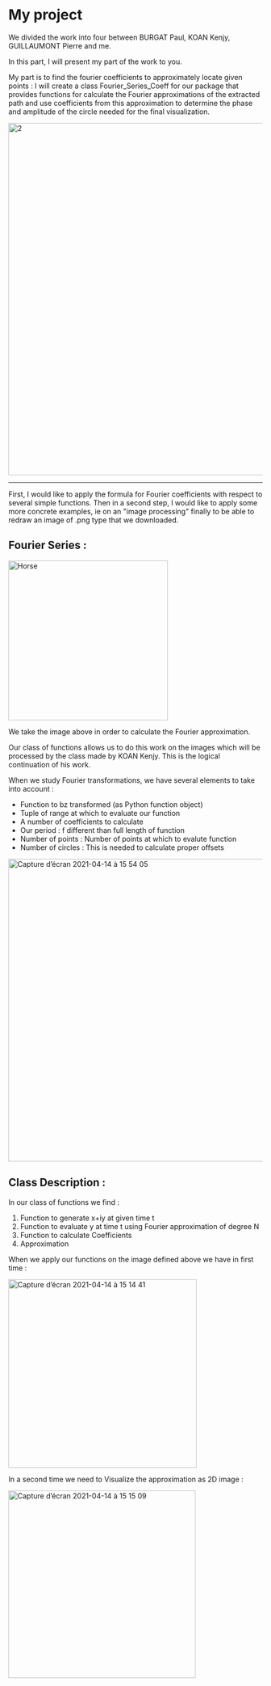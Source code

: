 # My project

We divided the work into four between BURGAT Paul, KOAN Kenjy, GUILLAUMONT Pierre and me.

In this part, I will present my part of the work to you.

My part is to find the fourier coefficients to approximately locate given points : 
I will create a class Fourier_Series_Coeff for our package that provides functions for calculate the Fourier approximations of the extracted path and use coefficients from this approximation to determine the phase and amplitude of the circle needed for the final visualization.


<img width="697" alt="2" src="https://user-images.githubusercontent.com/81428023/114897151-41c51600-9e11-11eb-9fe8-3de52a2b21b5.png">


__________________________________________________________________________________________________________________________________________________________________________________________________________________________________

First, I would like to apply the formula for Fourier coefficients with respect to several simple functions.
Then in a second step, I would like to apply some more concrete examples, ie on an "image processing" finally to be able to redraw an image of .png type that we downloaded.


## Fourier Series :


<img width="316" alt="Horse" src="https://user-images.githubusercontent.com/81428023/114719045-ede5fe80-9d36-11eb-9ed3-0ca7185e9f2c.png">


We take the image above in order to calculate the Fourier approximation.

Our class of functions allows us to do this work on the images which will be processed by the class made by KOAN Kenjy. This is the logical continuation of his work.

When we study Fourier transformations, we have several elements to take into account :

- Function to bz transformed (as Python function object)
- Tuple of range at which to evaluate our function 
- A number of coefficients to calculate
- Our period : f different than full length of function
- Number of points : Number of points at which to evalute function
- Number of circles : This is needed to calculate proper offsets 



<img width="599" alt="Capture d’écran 2021-04-14 à 15 54 05" src="https://user-images.githubusercontent.com/81428023/114722089-cc3a4680-9d39-11eb-9fae-5deb05360501.png">


## Class Description : 


In our class of functions we find :

1) Function to generate x+iy at given time t
2) Function to evaluate y at time t using Fourier approximation of degree N 
3) Function to calculate Coefficients
4) Approximation 

When we apply our functions on the image defined above we have in first time :


<img width="373" alt="Capture d’écran 2021-04-14 à 15 14 41" src="https://user-images.githubusercontent.com/81428023/114721368-25ee4100-9d39-11eb-98a6-fce721152f05.png">

In a second time we need to Visualize the approximation as 2D image : 


<img width="371" alt="Capture d’écran 2021-04-14 à 15 15 09" src="https://user-images.githubusercontent.com/81428023/114721549-50d89500-9d39-11eb-8e53-f7c830db9a30.png">

